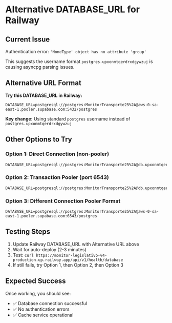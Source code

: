 # Alternative DATABASE_URL for Railway

## Current Issue
Authentication error: `'NoneType' object has no attribute 'group'`

This suggests the username format `postgres.upxonmtqerdrxdgywzuj` is causing asyncpg parsing issues.

## Alternative URL Format

**Try this DATABASE_URL in Railway:**
```
DATABASE_URL=postgresql://postgres:MonitorTransporte25%2A@aws-0-sa-east-1.pooler.supabase.com:5432/postgres
```

**Key change:** Using standard `postgres` username instead of `postgres.upxonmtqerdrxdgywzuj`

## Other Options to Try

### Option 1: Direct Connection (non-pooler)
```
DATABASE_URL=postgresql://postgres:MonitorTransporte25%2A@db.upxonmtqerdrxdgywzuj.supabase.co:5432/postgres
```

### Option 2: Transaction Pooler (port 6543)
```
DATABASE_URL=postgresql://postgres:MonitorTransporte25%2A@db.upxonmtqerdrxdgywzuj.supabase.co:6543/postgres
```

### Option 3: Different Connection Pooler Format
```
DATABASE_URL=postgresql://postgres:MonitorTransporte25%2A@aws-0-sa-east-1.pooler.supabase.com:6543/postgres
```

## Testing Steps

1. Update Railway DATABASE_URL with Alternative URL above
2. Wait for auto-deploy (2-3 minutes)
3. Test: `curl https://monitor-legislativo-v4-production.up.railway.app/api/v1/health/database`
4. If still fails, try Option 1, then Option 2, then Option 3

## Expected Success
Once working, you should see:
- ✅ Database connection successful
- ✅ No authentication errors
- ✅ Cache service operational